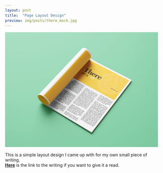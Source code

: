 ```yaml
---
layout: post
title:  "Page Layout Design"
preview: img/posts/there_mock.jpg
---
```


![Page Layout Design](/img/posts/there_mock.jpg)

This is a simple layout design I came up with for my own small piece of writing.<br> **<a href="https://sauhard.writes.xyz/There/2020/06/21" target="_blank">Here</a>** is the link to the writing if you want to give it a read. 
